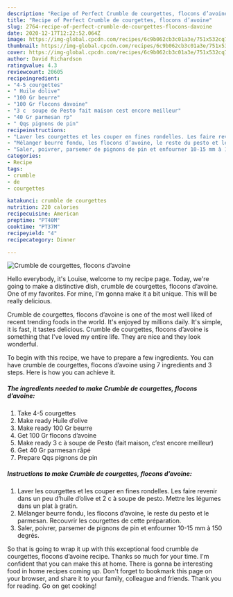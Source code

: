 ```yaml
---
description: "Recipe of Perfect Crumble de courgettes, flocons d’avoine"
title: "Recipe of Perfect Crumble de courgettes, flocons d’avoine"
slug: 2764-recipe-of-perfect-crumble-de-courgettes-flocons-davoine
date: 2020-12-17T12:22:52.064Z
image: https://img-global.cpcdn.com/recipes/6c9b062cb3c01a3e/751x532cq70/crumble-de-courgettes-flocons-davoine-photo-principale-de-la-recette.jpg
thumbnail: https://img-global.cpcdn.com/recipes/6c9b062cb3c01a3e/751x532cq70/crumble-de-courgettes-flocons-davoine-photo-principale-de-la-recette.jpg
cover: https://img-global.cpcdn.com/recipes/6c9b062cb3c01a3e/751x532cq70/crumble-de-courgettes-flocons-davoine-photo-principale-de-la-recette.jpg
author: David Richardson
ratingvalue: 4.3
reviewcount: 20605
recipeingredient:
- "4-5 courgettes"
- " Huile dolive"
- "100 Gr beurre"
- "100 Gr flocons davoine"
- "3 c  soupe de Pesto fait maison cest encore meilleur"
- "40 Gr parmesan rp"
- " Qqs pignons de pin"
recipeinstructions:
- "Laver les courgettes et les couper en fines rondelles. Les faire revenir dans un peu d’huile d’olive et 2 c à soupe de pesto. Mettre les légumes dans un plat à gratin."
- "Mélanger beurre fondu, les flocons d’avoine, le reste du pesto et le parmesan. Recouvrir les courgettes de cette préparation."
- "Saler, poivrer, parsemer de pignons de pin et enfourner 10-15 mm à 150 degrés."
categories:
- Recipe
tags:
- crumble
- de
- courgettes

katakunci: crumble de courgettes 
nutrition: 220 calories
recipecuisine: American
preptime: "PT40M"
cooktime: "PT37M"
recipeyield: "4"
recipecategory: Dinner

---
```



![Crumble de courgettes, flocons d’avoine](https://img-global.cpcdn.com/recipes/6c9b062cb3c01a3e/751x532cq70/crumble-de-courgettes-flocons-davoine-photo-principale-de-la-recette.jpg)

Hello everybody, it's Louise, welcome to my recipe page. Today, we're going to make a distinctive dish, crumble de courgettes, flocons d’avoine. One of my favorites. For mine, I'm gonna make it a bit unique. This will be really delicious.

Crumble de courgettes, flocons d’avoine is one of the most well liked of recent trending foods in the world. It's enjoyed by millions daily. It's simple, it is fast, it tastes delicious. Crumble de courgettes, flocons d’avoine is something that I've loved my entire life. They are nice and they look wonderful.




To begin with this recipe, we have to prepare a few ingredients. You can have crumble de courgettes, flocons d’avoine using 7 ingredients and 3 steps. Here is how you can achieve it.

<!--inarticleads1-->

##### The ingredients needed to make Crumble de courgettes, flocons d’avoine:

1. Take 4-5 courgettes
1. Make ready  Huile d’olive
1. Make ready 100 Gr beurre
1. Get 100 Gr flocons d’avoine
1. Make ready 3 c à soupe de Pesto (fait maison, c’est encore meilleur)
1. Get 40 Gr parmesan râpé
1. Prepare  Qqs pignons de pin




<!--inarticleads2-->

##### Instructions to make Crumble de courgettes, flocons d’avoine:

1. Laver les courgettes et les couper en fines rondelles. Les faire revenir dans un peu d’huile d’olive et 2 c à soupe de pesto. Mettre les légumes dans un plat à gratin.
1. Mélanger beurre fondu, les flocons d’avoine, le reste du pesto et le parmesan. Recouvrir les courgettes de cette préparation.
1. Saler, poivrer, parsemer de pignons de pin et enfourner 10-15 mm à 150 degrés.




So that is going to wrap it up with this exceptional food crumble de courgettes, flocons d’avoine recipe. Thanks so much for your time. I'm confident that you can make this at home. There is gonna be interesting food in home recipes coming up. Don't forget to bookmark this page on your browser, and share it to your family, colleague and friends. Thank you for reading. Go on get cooking!
